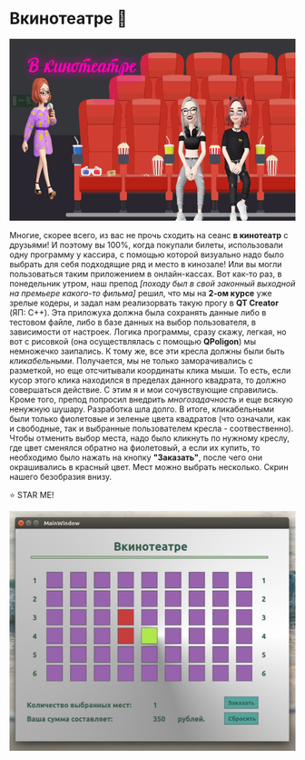 # Вкинотеатре :movie_camera:

<img src="https://github.com/BeautifulDirt/cinema_app/blob/main/banner.jpg" data-canonical-src="https://github.com/BeautifulDirt/cinema_app/blob/main/banner.jpg" width="640" height="320" />

Многие, скорее всего, из вас не прочь сходить на сеанс **в кинотеатр** с друзьями! И поэтому вы 100%, когда покупали билеты, использовали одну программу у кассира, с помощью которой визуально надо было выбрать для себя подходящие ряд и место в кинозале! Или вы могли пользоваться таким приложением в онлайн-кассах. Вот как-то раз, в понедельник утром, наш препод *[походу был в свой законный выходной на премьере какого-то фильма]* решил, что мы на **2-ом курсе** уже зрелые кодеры, и задал нам реализорвать такую прогу в **QT Creator** (ЯП: С++). Эта приложуха должна была сохранять данные либо в тестовом файле, либо в базе данных на выбор пользователя, в зависимости от настроек. Логика программы, сразу скажу, легкая, но вот с рисовкой (она осуществлялась с помощью **QPoligon**) мы немножечко заипались. К тому же, все эти кресла должны были быть *кликабельными*. Получается, мы не только заморачивались с разметкой, но еще отсчитывали координаты клика мыши. То есть, если кусор этого клика находился в пределах данного квадрата, то должно совершаться действие. С этим я и мои сочувствующие справились. Кроме того, препод попросил внедрить *многозадачность* и еще всякую ненужную шушару. Разработка шла долго. В итоге, кликабельными были только фиолетовые и зеленые цвета квадратов (что означали, как и свободные, так и выбранные пользователем кресла - соотвественно). Чтобы отменить выбор места, надо было кликнуть по нужному креслу, где цвет сменялся обратно на фиолетовый, а если их купить, то необходимо было нажать на кнопку **"Заказать"**, после чего они окрашивались в красный цвет. Мест можно выбрать несколько. Скрин нашего безобразия внизу.

:star: STAR ME!

![Image](https://github.com/BeautifulDirt/cinema_app/blob/main/img_example.jpg)
